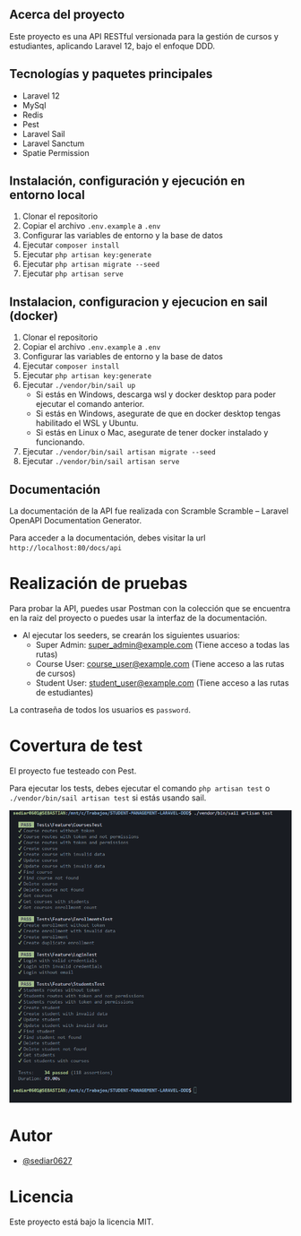 ## Acerca del proyecto

Este proyecto es una API RESTful versionada para la gestión de cursos y estudiantes, aplicando Laravel 12, bajo el enfoque DDD.

## Tecnologías y paquetes principales

- Laravel 12
- MySql
- Redis
- Pest
- Laravel Sail
- Laravel Sanctum
- Spatie Permission

## Instalación, configuración y ejecución en entorno local

1. Clonar el repositorio
2. Copiar el archivo `.env.example` a `.env`
3. Configurar las variables de entorno y la base de datos
4. Ejecutar `composer install`
5. Ejecutar `php artisan key:generate`
6. Ejecutar `php artisan migrate --seed`
7. Ejecutar `php artisan serve`

## Instalacion, configuracion y ejecucion en sail (docker)

1. Clonar el repositorio
2. Copiar el archivo `.env.example` a `.env`
3. Configurar las variables de entorno y la base de datos
4. Ejecutar `composer install`
5. Ejecutar `php artisan key:generate`
6. Ejecutar `./vendor/bin/sail up` 
	- Si estás en Windows, descarga wsl y docker desktop para poder ejecutar el comando anterior.
	- Si estás en Windows, asegurate de que en docker desktop tengas habilitado el WSL y Ubuntu.
	- Si estás en Linux o Mac, asegurate de tener docker instalado y funcionando.
7. Ejecutar `./vendor/bin/sail artisan migrate --seed`
8. Ejecutar `./vendor/bin/sail artisan serve`

## Documentación

La documentación de la API fue realizada con Scramble Scramble – Laravel OpenAPI Documentation Generator.

Para acceder a la documentación, debes visitar la url `http://localhost:80/docs/api`

# Realización de pruebas

Para probar la API, puedes usar Postman con la colección que se encuentra en la raiz del proyecto o puedes usar la interfaz de la documentación.

- Al ejecutar los seeders, se crearán los siguientes usuarios:
	- Super Admin: super_admin@example.com (Tiene acceso a todas las rutas)
	- Course User: course_user@example.com (Tiene acceso a las rutas de cursos)
	- Student User: student_user@example.com (Tiene acceso a las rutas de estudiantes)

La contraseña de todos los usuarios es `password`.

# Covertura de test

El proyecto fue testeado con Pest.

Para ejecutar los tests, debes ejecutar el comando `php artisan test` o `./vendor/bin/sail artisan test` si estás usando sail.

![Test Results](tests.png)

# Autor

- [@sediar0627](https://github.com/sediar0627)

# Licencia

Este proyecto está bajo la licencia MIT.
